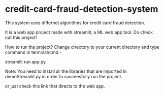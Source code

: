 # credit-card-fraud-detection-system

This system uses differnet algorithms for credit card fraud detection.

It is a web app project made with streamlit, a ML web app tool. Do check out this project!

How to run the project? Change directory to your current directory and type command in terminal/cmd:-

streamlit run app.py

Note: You need to install all the libraries that are imported in demoStreamlit.py in order to succeesfully run the project.

or just check this link that directs to the web app.
